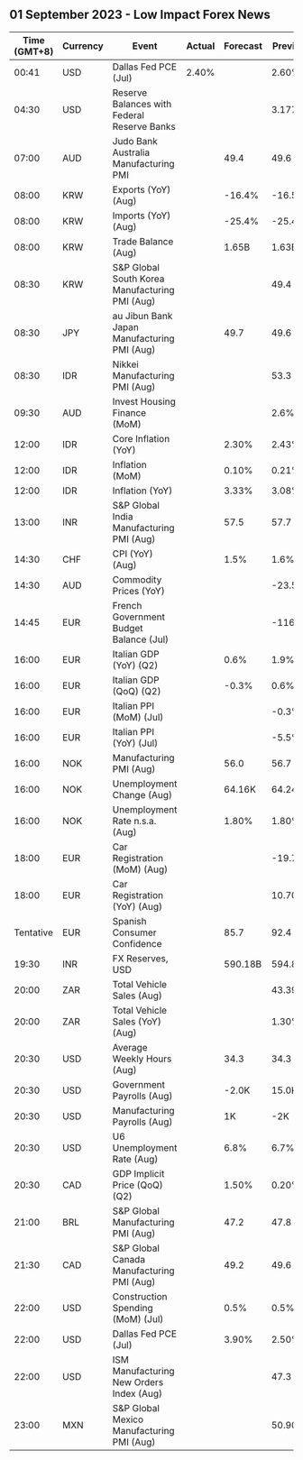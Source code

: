 ## 01 September 2023 - Low Impact Forex News

| Time (GMT+8) | Currency | Event | Actual | Forecast | Previous |
|------|----------|-------|--------|----------|----------|
| 00:41 | USD | Dallas Fed PCE (Jul) | 2.40% |  | 2.60% |
| 04:30 | USD | Reserve Balances with Federal Reserve Banks |  |  | 3.177T |
| 07:00 | AUD | Judo Bank Australia Manufacturing PMI |  | 49.4 | 49.6 |
| 08:00 | KRW | Exports (YoY) (Aug) |  | -16.4% | -16.5% |
| 08:00 | KRW | Imports (YoY) (Aug) |  | -25.4% | -25.4% |
| 08:00 | KRW | Trade Balance (Aug) |  | 1.65B | 1.63B |
| 08:30 | KRW | S&P Global South Korea Manufacturing PMI (Aug) |  |  | 49.4 |
| 08:30 | JPY | au Jibun Bank Japan Manufacturing PMI (Aug) |  | 49.7 | 49.6 |
| 08:30 | IDR | Nikkei Manufacturing PMI (Aug) |  |  | 53.3 |
| 09:30 | AUD | Invest Housing Finance (MoM) |  |  | 2.6% |
| 12:00 | IDR | Core Inflation (YoY) |  | 2.30% | 2.43% |
| 12:00 | IDR | Inflation (MoM) |  | 0.10% | 0.21% |
| 12:00 | IDR | Inflation (YoY) |  | 3.33% | 3.08% |
| 13:00 | INR | S&P Global India Manufacturing PMI (Aug) |  | 57.5 | 57.7 |
| 14:30 | CHF | CPI (YoY) (Aug) |  | 1.5% | 1.6% |
| 14:30 | AUD | Commodity Prices (YoY) |  |  | -23.5% |
| 14:45 | EUR | French Government Budget Balance (Jul) |  |  | -116.2B |
| 16:00 | EUR | Italian GDP (YoY) (Q2) |  | 0.6% | 1.9% |
| 16:00 | EUR | Italian GDP (QoQ) (Q2) |  | -0.3% | 0.6% |
| 16:00 | EUR | Italian PPI (MoM) (Jul) |  |  | -0.3% |
| 16:00 | EUR | Italian PPI (YoY) (Jul) |  |  | -5.5% |
| 16:00 | NOK | Manufacturing PMI (Aug) |  | 56.0 | 56.7 |
| 16:00 | NOK | Unemployment Change (Aug) |  | 64.16K | 64.24K |
| 16:00 | NOK | Unemployment Rate n.s.a. (Aug) |  | 1.80% | 1.80% |
| 18:00 | EUR | Car Registration (MoM) (Aug) |  |  | -19.70% |
| 18:00 | EUR | Car Registration (YoY) (Aug) |  |  | 10.70% |
| Tentative | EUR | Spanish Consumer Confidence |  | 85.7 | 92.4 |
| 19:30 | INR | FX Reserves, USD |  | 590.18B | 594.89B |
| 20:00 | ZAR | Total Vehicle Sales (Aug) |  |  | 43.39K |
| 20:00 | ZAR | Total Vehicle Sales (YoY) (Aug) |  |  | 1.30% |
| 20:30 | USD | Average Weekly Hours (Aug) |  | 34.3 | 34.3 |
| 20:30 | USD | Government Payrolls (Aug) |  | -2.0K | 15.0K |
| 20:30 | USD | Manufacturing Payrolls (Aug) |  | 1K | -2K |
| 20:30 | USD | U6 Unemployment Rate (Aug) |  | 6.8% | 6.7% |
| 20:30 | CAD | GDP Implicit Price (QoQ) (Q2) |  | 1.50% | 0.20% |
| 21:00 | BRL | S&P Global Manufacturing PMI (Aug) |  | 47.2 | 47.8 |
| 21:30 | CAD | S&P Global Canada Manufacturing PMI (Aug) |  | 49.2 | 49.6 |
| 22:00 | USD | Construction Spending (MoM) (Jul) |  | 0.5% | 0.5% |
| 22:00 | USD | Dallas Fed PCE (Jul) |  | 3.90% | 2.50% |
| 22:00 | USD | ISM Manufacturing New Orders Index (Aug) |  |  | 47.3 |
| 23:00 | MXN | S&P Global Mexico Manufacturing PMI (Aug) |  |  | 50.90 |
